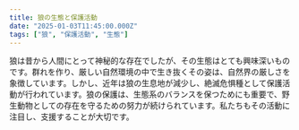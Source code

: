 ```yaml
---
title: 狼の生態と保護活動
date: "2025-01-03T11:45:00.000Z"
tags: ["狼", "保護活動", "生態"]
---
```


狼は昔から人間にとって神秘的な存在でしたが、その生態はとても興味深いものです。群れを作り、厳しい自然環境の中で生き抜くその姿は、自然界の厳しさを象徴しています。しかし、近年は狼の生息地が減少し、絶滅危惧種として保護活動が行われています。狼の保護は、生態系のバランスを保つためにも重要で、野生動物としての存在を守るための努力が続けられています。私たちもその活動に注目し、支援することが大切です。
